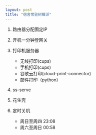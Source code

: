 ```yaml
---
layout: post
title: "宿舍常驻树莓派"
---
```


1. 路由器分配固定IP

2. 开机一分钟登网关

3. 打印机服务器
   - 无线打印(cups)
   - 手机打印(cups)
   - 谷歌云打印(cloud-print-connector)
   - 邮件打印（python）

4. ss-serve

5. 花生壳

6. 定时关机
   - 周日至周四 23:08
   - 周六至周日 00:58
